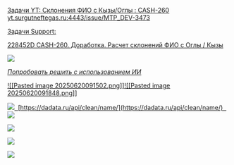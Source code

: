 <u>Задачи YT:<u>
[Склонения ФИО с Кызы/Оглы : CASH-260](https://yt.surgutneftegas.ru:4443/issue/CASH-260)
[yt.surgutneftegas.ru:4443/issue/MTP_DEV-3473](http://yt.surgutneftegas.ru:4443/issue/MTP_DEV-3473)

<u>Задачи Support:</u>
<p>228452D CASH-260. Доработка. Расчет склонений ФИО с Оглы / Кызы</p>


![](msedge_tB93yVSdIP.png)


*Попробовать решить с использованием ИИ* 


![[Pasted image 20250620091502.png]]![[Pasted image 20250620091848.png]]

![](Pasted%20image%2020250627085035.png)
 [https://dadata.ru/api/clean/name/](https://dadata.ru/api/clean/name/)
 
![](Pasted%20image%2020250702141131.png)

![](Pasted%20image%2020250819102106.png)

![](Pasted%20image%2020250819102419.png)

![](Pasted%20image%2020250819122425.png)